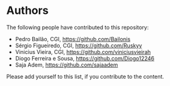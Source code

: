 # Authors

The following people have contributed to this repository:

* Pedro Bailão, CGI, https://github.com/Bailonis
* Sérgio Figueiredo, CGI, https://github.com/Ruskyy
* Vinicius Vieira, CGI, https://github.com/viniciusvieirah
* Diogo Ferreira e Sousa, https://github.com/Diogo12246
* Saja Adem, https://github.com/sajaadem


Please add yourself to this list, if you contribute to the content.